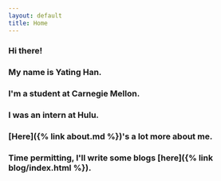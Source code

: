 ```yaml
---
layout: default
title: Home
---
```


### Hi there! 

### My name is Yating Han.

### I'm a student at Carnegie Mellon.

### I was an intern at Hulu.

### [Here]({% link about.md %})'s a lot more about me.

### Time permitting, I'll write some blogs [here]({% link blog/index.html %}).
 